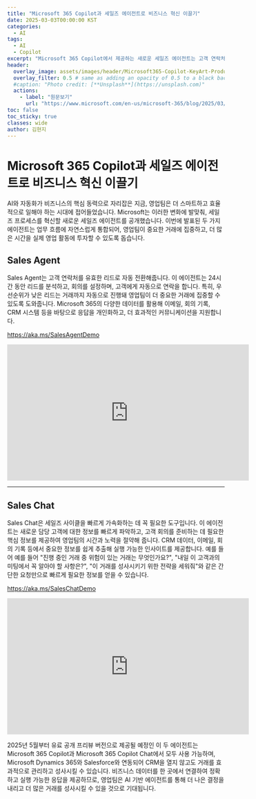 ```yaml
---
title: "Microsoft 365 Copilot과 세일즈 에이전트로 비즈니스 혁신 이끌기"
date: 2025-03-03T00:00:00 KST
categories:
  - AI
tags:
  - AI
  - Copilot
excerpt: "Microsoft 365 Copilot에서 제공하는 새로운 세일즈 에이전트는 고객 연락처를 유효한 리드로 자동 전환하고, 세일즈 챗은 중요한 정보를 빠르게 제공하여 영업팀의 효율성을 높입니다. 이 두 에이전트는 Microsoft 365 Copilot과 통합되어 CRM을 열지 않고도 거래를 효과적으로 관리할 수 있도록 돕습니다."
header:
  overlay_image: assets/images/header/Microsoft365-Copilot-KeyArt-Productivity-6K-01.png
  overlay_filter: 0.5 # same as adding an opacity of 0.5 to a black background
  #caption: "Photo credit: [**Unsplash**](https://unsplash.com)"
  actions:
    - label: "원문보기"
      url: "https://www.microsoft.com/en-us/microsoft-365/blog/2025/03/05/new-sales-agents-accessible-in-microsoft-365-copilot-help-teams-close-more-deals-faster/"
toc: false
toc_sticky: true
classes: wide
author: 김현지
---
```


# Microsoft 365 Copilot과 세일즈 에이전트로 비즈니스 혁신 이끌기

AI와 자동화가 비즈니스의 핵심 동력으로 자리잡은 지금, 영업팀은 더 스마트하고 효율적으로 일해야 하는 시대에 접어들었습니다. Microsoft는 이러한 변화에 발맞춰, 세일즈 프로세스를 혁신할 새로운 세일즈 에이전트를 공개했습니다. 이번에 발표된 두 가지 에이전트는 업무 흐름에 자연스럽게 통합되어, 영업팀이 중요한 거래에 집중하고, 더 많은 시간을 실제 영업 활동에 투자할 수 있도록 돕습니다.

## Sales Agent

Sales Agent는 고객 연락처를 유효한 리드로 자동 전환해줍니다. 이 에이전트는 24시간 동안 리드를 분석하고, 회의를 설정하며, 고객에게 자동으로 연락을 합니다. 특히, 우선순위가 낮은 리드는 거래까지 자동으로 진행돼 영업팀이 더 중요한 거래에 집중할 수 있도록 도와줍니다. Microsoft 365의 다양한 데이터를 활용해 이메일, 회의 기록, CRM 시스템 등을 바탕으로 응답을 개인화하고, 더 효과적인 커뮤니케이션을 지원합니다.

https://aka.ms/SalesAgentDemo

<iframe width="560" height="315" src="https://www.youtube.com/embed/8y6PmBQBgOs?si=0d8WyKkGCOCIaLHq" title="YouTube video player" frameborder="0" allow="accelerometer; autoplay; clipboard-write; encrypted-media; gyroscope; picture-in-picture; web-share" referrerpolicy="strict-origin-when-cross-origin" allowfullscreen></iframe>

---

## Sales Chat

Sales Chat은 세일즈 사이클을 빠르게 가속화하는 데 꼭 필요한 도구입니다. 이 에이전트는 새로운 담당 고객에 대한 정보를 빠르게 파악하고, 고객 회의를 준비하는 데 필요한 핵심 정보를 제공하여 영업팀의 시간과 노력을 절약해 줍니다. CRM 데이터, 이메일, 회의 기록 등에서 중요한 정보를 쉽게 추출해 실행 가능한 인사이트를 제공합니다. 예를 들어 예를 들어 "진행 중인 거래 중 위험이 있는 거래는 무엇인가요?", "내일 이 고객과의 미팅에서 꼭 알아야 할 사항은?", "이 거래를 성사시키기 위한 전략을 세워줘"와 같은 간단한 요청만으로 빠르게 필요한 정보를 얻을 수 있습니다.

https://aka.ms/SalesChatDemo

<iframe width="560" height="315" src="https://www.youtube.com/embed/aq_-PVXFtGc?si=2VpcrQBRkancAZLl" title="YouTube video player" frameborder="0" allow="accelerometer; autoplay; clipboard-write; encrypted-media; gyroscope; picture-in-picture; web-share" referrerpolicy="strict-origin-when-cross-origin" allowfullscreen></iframe>

2025년 5월부터 유료 공개 프리뷰 버전으로 제공될 예정인 이 두 에이전트는 Microsoft 365 Copilot과 Microsoft 365 Copilot Chat에서 모두 사용 가능하며, Microsoft Dynamics 365와 Salesforce와 연동되어 CRM을 열지 않고도 거래를 효과적으로 관리하고 성사시킬 수 있습니다. 비즈니스 데이터를 한 곳에서 연결하여 정확하고 실행 가능한 응답을 제공하므로, 영업팀은 AI 기반 에이전트를 통해 더 나은 결정을 내리고 더 많은 거래를 성사시킬 수 있을 것으로 기대됩니다.